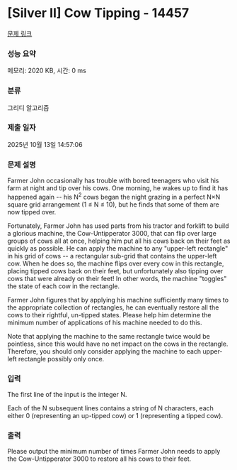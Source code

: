 # [Silver II] Cow Tipping - 14457 

[문제 링크](https://www.acmicpc.net/problem/14457) 

### 성능 요약

메모리: 2020 KB, 시간: 0 ms

### 분류

그리디 알고리즘

### 제출 일자

2025년 10월 13일 14:57:06

### 문제 설명

<p>Farmer John occasionally has trouble with bored teenagers who visit his farm at night and tip over his cows. One morning, he wakes up to find it has happened again -- his N<sup>2</sup> cows began the night grazing in a perfect N×N square grid arrangement (1 ≤ N ≤ 10), but he finds that some of them are now tipped over.</p>

<p>Fortunately, Farmer John has used parts from his tractor and forklift to build a glorious machine, the Cow-Untipperator 3000, that can flip over large groups of cows all at once, helping him put all his cows back on their feet as quickly as possible. He can apply the machine to any "upper-left rectangle" in his grid of cows -- a rectangular sub-grid that contains the upper-left cow. When he does so, the machine flips over every cow in this rectangle, placing tipped cows back on their feet, but unfortunately also tipping over cows that were already on their feet! In other words, the machine "toggles" the state of each cow in the rectangle.</p>

<p>Farmer John figures that by applying his machine sufficiently many times to the appropriate collection of rectangles, he can eventually restore all the cows to their rightful, un-tipped states. Please help him determine the minimum number of applications of his machine needed to do this.</p>

<p>Note that applying the machine to the same rectangle twice would be pointless, since this would have no net impact on the cows in the rectangle. Therefore, you should only consider applying the machine to each upper-left rectangle possibly only once.</p>

### 입력 

 <p>The first line of the input is the integer N.</p>

<p>Each of the N subsequent lines contains a string of N characters, each either 0 (representing an up-tipped cow) or 1 (representing a tipped cow).</p>

### 출력 

 <p>Please output the minimum number of times Farmer John needs to apply the Cow-Untipperator 3000 to restore all his cows to their feet.</p>

